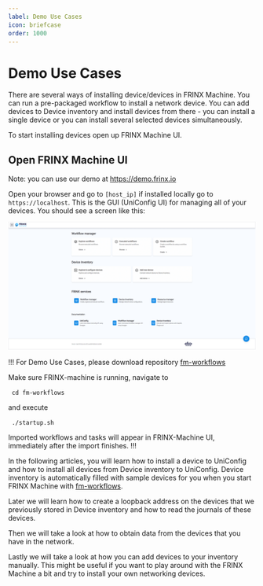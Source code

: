 ```yaml
---
label: Demo Use Cases
icon: briefcase
order: 1000
---
```


# Demo Use Cases

There are several ways of installing device/devices in FRINX Machine. You
can run a pre-packaged workflow to install a network device. You can
add devices to Device inventory and install devices from there - you can install a single device
or you can install several selected devices simultaneously.

To start installing devices open up FRINX Machine UI.

## Open FRINX Machine UI

Note: you can use our demo at https://demo.frinx.io 

Open your browser and go to `[host_ip]` if installed locally go to
`https://localhost`. This is the GUI (UniConfig UI) for managing all of
your devices. You should see a screen like this:

[![FM 2.0 Dashboard](fm2.0_dashboard.png)](fm2.0_dashboard.png)

!!!
For Demo Use Cases, please download repository [fm-workflows](https://github.com/FRINXio/fm-workflows)

Make sure FRINX-machine is running, navigate to

```
 cd fm-workflows
```

and execute

```
 ./startup.sh
```

Imported workflows and tasks will appear in FRINX-Machine UI,
immediately after the import finishes.
!!!

In the following articles, you will learn how to install a device to
UniConfig and how to install all devices from Device inventory to UniConfig. 
Device inventory is automatically filled with sample devices for you when you start FRINX Machine with [fm-workflows](https://github.com/FRINXio/fm-workflows).

Later we will learn how to create a loopback address on the devices
that we previously stored in Device inventory and how to read the journals
of these devices.

Then we will take a look at how to obtain data from the
devices that you have in the network.

Lastly  we will take a look at how you can add devices to your inventory
manually. This might be useful if you want to play around with the
FRINX Machine a bit and try to install your own networking devices.
